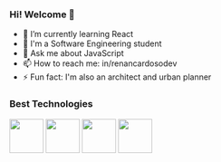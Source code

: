 ### Hi! Welcome 👋

- 🌱 I’m currently learning React
- 📖 I'm a Software Engineering student
- 💬 Ask me about JavaScript
- 📫 How to reach me: in/renancardosodev
- ⚡ Fun fact: I'm also an architect and urban planner

### Best Technologies

<div>
  <img src="https://cdn.jsdelivr.net/gh/devicons/devicon/icons/react/react-original.svg" width="60" />
  <img src="https://cdn.jsdelivr.net/gh/devicons/devicon/icons/javascript/javascript-plain.svg" width="60" />
  <img src="https://cdn.jsdelivr.net/gh/devicons/devicon/icons/typescript/typescript-plain.svg" width="60" />
  <img src="https://cdn.jsdelivr.net/gh/devicons/devicon/icons/html5/html5-plain-wordmark.svg" width="60" />
</div>
